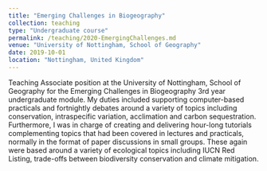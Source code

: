 ```yaml
---
title: "Emerging Challenges in Biogeography"
collection: teaching
type: "Undergraduate course"
permalink: /teaching/2020-EmergingChallenges.md
venue: "University of Nottingham, School of Geography"
date: 2019-10-01
location: "Nottingham, United Kingdom"
---
```


Teaching Associate position at the University of Nottingham, School of Geography for the Emerging Challenges in Biogeography 3rd year undergraduate module. My duties included supporting computer-based practicals and fortnightly debates around a variety of topics including conservation, intraspecific variation, acclimation and carbon sequestration. Furthermore, I was in charge of creating and delivering hour-long tutorials complementing topics that had been covered in lectures and practicals, normally in the format of paper discussions in small groups. These again were based around a variety of ecological topics including IUCN Red Listing, trade-offs between biodiversity conservation and climate mitigation.
